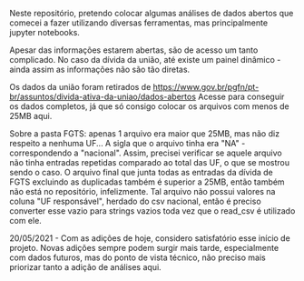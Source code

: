 Neste repositório, pretendo colocar algumas análises de dados abertos que comecei a fazer utilizando diversas ferramentas, mas principalmente jupyter notebooks.

Apesar das informações estarem abertas, são de acesso um tanto complicado. No caso da dívida da união, até existe um painel dinâmico - ainda assim as informações não são tão diretas.

Os dados da união foram retirados de https://www.gov.br/pgfn/pt-br/assuntos/divida-ativa-da-uniao/dados-abertos 
Acesse para conseguir os dados completos, já que só consigo colocar os arquivos com menos de 25MB aqui.

Sobre a pasta FGTS: apenas 1 arquivo era maior que 25MB, mas não diz respeito a nenhuma UF... A sigla que o arquivo tinha era "NA" - correspondendo a "nacional". Assim, precisei verificar se aquele arquivo não tinha entradas repetidas comparado ao total das UF, o que se mostrou sendo o caso. O arquivo final que junta todas as entradas da dívida de FGTS excluindo as duplicadas também é superior a 25MB, então também não está no repositório, infelizmente. Tal arquivo não possui valores na coluna "UF responsável", herdado do csv nacional, então é preciso converter esse vazio para strings vazios toda vez que o read_csv é utilizado com ele.

20/05/2021 - Com as adições de hoje, considero satisfatório esse início de projeto. Novas adições sempre podem surgir mais tarde, especialmente com dados futuros, mas do ponto de vista técnico, não preciso mais priorizar tanto a adição de análises aqui.
